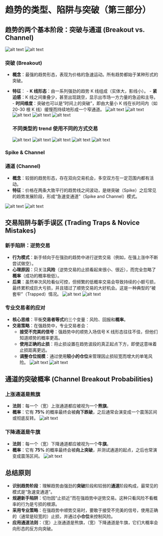 # 趋势的类型、陷阱与突破（第三部分）

## 趋势的两个基本阶段：突破与通道 (Breakout vs. Channel)

![alt text](image-66.png)
![alt text](image-67.png)

### 突破 (Breakout)

- **概念**：最强的趋势形态，表现为价格的急速运动。所有趋势都始于某种形式的突破。
- **特征**： - **K 线形态**：由一系列强劲的趋势 K 线组成（实体大，影线小）。 - **紧迫感**：K 线之间重叠少，甚至出现跳空，显示出市场一方力量的急迫和主导。 - **时间维度**：突破也可以是“时间上的突破”，即由大量小 K 线在长时间内（如 20-30 根 K 线）缓慢而持续地形成一个窄通道。
  ![alt text](image-68.png)
  ![alt text](image-70.png)
  ![alt text](image-69.png)
  ![alt text](image-71.png)
  ![alt text](image-72.png)

  ### 不同类型的 trend 使用不同的方式交易

  ![alt text](image-76.png)
  ![alt text](image-73.png)
  ![alt text](image-74.png)
  ![alt text](image-75.png)
  ![alt text](image-77.png)

### Spike & Channel

### 通道 (Channel)

- **概念**：较弱的趋势形态，存在双向交易机会，多空双方在一定范围内都有活动。
- **特征**：价格在两条大致平行的趋势线之间波动，是继突破（Spike）之后常见的趋势发展阶段，形成“急速变通道”（Spike and Channel）模式。

![alt text](image-78.png)
![alt text](image-79.png)

## 交易陷阱与新手误区 (Trading Traps & Novice Mistakes)

### 新手陷阱：逆势交易

- **行为模式**：新手倾向于在强劲的趋势中进行逆势交易（例如，在强上涨中不断尝试做空）。
- **心理原因**：只关注**风险**（逆势交易的止损看起来很小、很近），而完全忽略了**概率**（成功的概率极低）。
- **后果**：虽然单次风险看似可控，但频繁的低概率交易会导致持续的小额亏损，最终累积成巨大亏损，并且错过了顺势交易的大好机会。这是一种典型的“被套牢”（Trapped）情况。
  ![alt text](image-80.png)
  ![alt text](image-82.png)

### 专业交易者的应对

- **核心思维**：平衡**交易者等式**的三个变量：风险、回报和**概率**。
- **交易策略**：在强趋势中，专业交易者会：
  - **接受不完美的信号**：强趋势中的顺势入场信号 K 线形态往往不佳，但他们知道顺势的概率更高。
  - **使用正确的止损**：将止损设置在趋势波段的真正起点下方，即使这意味着止损距离更远。
  - **调整仓位规模**：通过使用**较小的仓位**来管理因止损较宽而增大的单笔风险。
    ![alt text](image-81.png)
    ![alt text](image-83.png)

## 通道的突破概率 (Channel Breakout Probabilities)

### 上涨通道是熊旗

- **法则**：每一个（宽）上涨通道都应被视为一个**熊旗**。
- **概率**：它有 **75%** 的概率最终会被**向下跌破**，之后通常会演变成一个震荡区间或彻底反转。
  ![alt text](image-88.png)

### 下降通道是牛旗

- **法则**：每一个（宽）下降通道都应被视为一个**牛旗**。
- **概率**：它有 **75%** 的概率最终会被**向上突破**，并测试通道的起点，之后也常演变成震荡区间。
  ![alt text](image-84.png)

## 总结原则

- **识别趋势阶段**：理解趋势由强劲的**突破**阶段和较弱的**通道**阶段构成，最常见的模式是“急速变通道”。
- **规避新手陷阱**：切勿因“止损近”而在强趋势中逆势交易。这种只看风险不看概率的行为是亏损的根源。
- **采用专业策略**：在强趋势中顺势交易时，要敢于接受不完美的信号，使用正确的（通常是较宽的）止损，并通过**小仓位**来控制风险。
- **应用通道法则**：（宽）上涨通道是熊旗，（宽）下降通道是牛旗，它们大概率会向形态的反方向突破。
